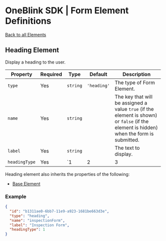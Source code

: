 # OneBlink SDK | Form Element Definitions

[Back to all Elements](./README.md)

## Heading Element

Display a heading to the user.

| Property      | Required | Type                | Default     | Description                                                                                                                              |
| ------------- | -------- | ------------------- | ----------- | ---------------------------------------------------------------------------------------------------------------------------------------- |
| `type`        | Yes      | `string`            | `'heading'` | The type of Form Element.                                                                                                                |
| `name`        | Yes      | `string`            |             | The key that will be assigned a value `true` (if the element is shown) or `false` (if the element is hidden) when the form is submitted. |
| `label`       | Yes      | `string`            |             | The text to display.                                                                                                                     |
| `headingType` | Yes      | `1 | 2 | 3 | 4 | 5` |             | The size of the heading. `1` being the largest and `5` being the smallest.                                                               |

Heading element also inherits the properties of the following:

- [Base Element](./base-element.md)

### Example

```JSON
{
  "id": "b1311ae0-6bb7-11e9-a923-1681be663d3e",
  "type": "heading",
  "name": "inspectionForm",
  "label": "Inspection Form",
  "headingType": 1
}
```
